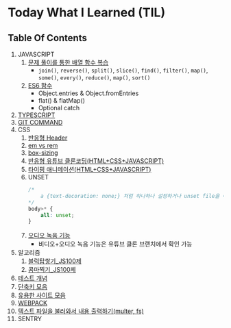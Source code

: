 # Today What I Learned (TIL)

## Table Of Contents

1. JAVASCRIPT
    1) [문제 풀이를 통한 배열 함수 복습](./article/javascript/array_function.js)
        - `join()`, `reverse()`, `split()`, `slice()`, `find()`, `filter()`, `map()`, `some()`, `every()`, `reduce()`, `map()`, `sort()`
    2) [ES6 함수](./article/javascript/es6_function.md)
        - Object.entries & Object.fromEntries
        - flat() & flatMap()
        - Optional catch
2. [TYPESCRIPT](./article/typescript)
3. [GIT COMMAND](./article/git/git.md)
4. CSS
    1) [반응형 Header](./article/CSS/responsibleHeader/responsibleHeader.css)
    2) [em vs rem](./article/CSS/EMvsREM/EMvsREM.md)
    3) [box-sizing](./article/CSS/box-sizing/box-sizing.html)
    4) [반응형 유튜브 클론코딩(HTML+CSS+JAVASCRIPT)](./article/CSS/youtube-mobile/youtube-mobile.md)
    5) [타이핑 애니메이션(HTML+CSS+JAVASCRIPT)](./article/CSS/typing-effect/typing-effect.md)
    6) UNSET
        ```css
        /* 
            a {text-decoration: none;} 처럼 하나하나 설정하거나 unset file을 이용할 필요 없음!
        */
        body>* {
            all: unset;
        }
        ```
    7) [오디오 녹음 기능](./article/CSS/audioRecorder/audioRecorder.md)
        * 비디오+오디오 녹음 기능은 유튜브 클론 브랜치에서 확인 가능
5. 알고리즘
    1) [블럭탑쌓기_JS100제](./article/알고리즘/블럭탑쌓기_JS100제.md)
    2) [콤마찍기_JS100제](./article/알고리즘/콤마찍기_JS100제.md)
6. [테스트 개념](./article/테스트/동적테스트_및_명세기반_테스트_개념.md)
7. [단축키 모음](./article/단축키_모음.md)
8. [유용한 사이트 모음](./article/유용한_사이트_모음.md)
9. [WEBPACK](./article/webpack/webpack.md)
10. [텍스트 파일을 불러와서 내용 출력하기(multer, fs)](./article/use_library/multer_and_fs/multer_and_fs.md)
11. SENTRY
